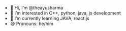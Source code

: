 - 👋 Hi, I’m @theayusharma
- 👀 I’m interested in C++, python, java, js development 
- 🌱 I’m currently learning JAVA, react.js
- 😄 Pronouns: he/him

<!---
theayusharma/theayusharma is a ✨ special ✨ repository because its `README.md` (this file) appears on your GitHub profile.
You can click the Preview link to take a look at your changes.
--->
